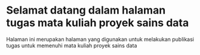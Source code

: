 # Selamat datang dalam halaman tugas mata kuliah proyek sains data

Halaman ini merupakan halaman yang digunakan untuk melakukan publikasi tugas untuk memenuhi mata kuliah proyek sains data

```{tableofcontents}
```
